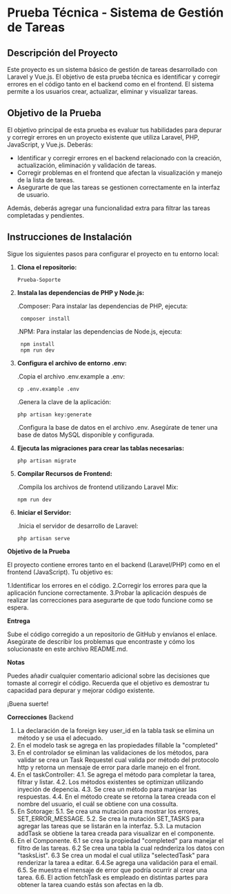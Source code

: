 # Prueba Técnica - Sistema de Gestión de Tareas

## Descripción del Proyecto

Este proyecto es un sistema básico de gestión de tareas desarrollado con Laravel y Vue.js. El objetivo de esta prueba técnica es identificar y corregir errores en el código tanto en el backend como en el frontend. El sistema permite a los usuarios crear, actualizar, eliminar y visualizar tareas.

## Objetivo de la Prueba

El objetivo principal de esta prueba es evaluar tus habilidades para depurar y corregir errores en un proyecto existente que utiliza Laravel, PHP, JavaScript, y Vue.js. Deberás:

- Identificar y corregir errores en el backend relacionado con la creación, actualización, eliminación y validación de tareas.
- Corregir problemas en el frontend que afectan la visualización y manejo de la lista de tareas.
- Asegurarte de que las tareas se gestionen correctamente en la interfaz de usuario.

Además, deberás agregar una funcionalidad extra para filtrar las tareas completadas y pendientes.

## Instrucciones de Instalación

Sigue los siguientes pasos para configurar el proyecto en tu entorno local:


1. **Clona el repositorio:**

       Prueba-Soporte
   
2. **Instala las dependencias de PHP y Node.js:**

   .Composer: Para instalar las dependencias de PHP, ejecuta:
   
        composer install

   .NPM: Para instalar las dependencias de Node.js, ejecuta:

        npm install
        npm run dev

3. **Configura el archivo de entorno .env:**

   .Copia el archivo .env.example a .env:

       cp .env.example .env
   
   .Genera la clave de la aplicación:

       php artisan key:generate
   
   .Configura la base de datos en el archivo .env. Asegúrate de tener una base de datos MySQL disponible y configurada.
   
4. **Ejecuta las migraciones para crear las tablas necesarias:**

       php artisan migrate

5. **Compilar Recursos de Frontend:**

   .Compila los archivos de frontend utilizando Laravel Mix:

       npm run dev

6. **Iniciar el Servidor:**

   .Inicia el servidor de desarrollo de Laravel:

       php artisan serve

       
**Objetivo de la Prueba**

El proyecto contiene errores tanto en el backend (Laravel/PHP) como en el frontend (JavaScript). Tu objetivo es:

 1.Identificar los errores en el código.
 2.Corregir los errores para que la aplicación funcione correctamente.
 3.Probar la aplicación después de realizar las correcciones para asegurarte de que todo funcione como se espera.
 
**Entrega**

Sube el código corregido a un repositorio de GitHub y envíanos el enlace. Asegúrate de describir los problemas que encontraste y cómo los solucionaste en este archivo README.md.

**Notas**

Puedes añadir cualquier comentario adicional sobre las decisiones que tomaste al corregir el código.
Recuerda que el objetivo es demostrar tu capacidad para depurar y mejorar código existente.

¡Buena suerte!

**Correcciones**
Backend
 1. La declaración de la foreign key user_id en la tabla task se elimina un método y se usa el adecuado.
 2. En el modelo task se agrega en las propiedades fillable la "completed" 
 3. En el controlador se eliminan las validaciones de los métodos, para validar se crea un Task Requestel cual valida por método del protocolo http y retorna un mensaje de error para darle manejo en el front.
 4. En el taskController:
     4.1. Se agrega el método para completar la tarea, filtrar y listar.
     4.2. Los métodos existentes se optimizan utilizando inyeción de depencia.
     4.3. Se crea un método para manjear las respuestas.
     4.4. En el método create se retorna la tarea creada con el nombre del usuario, el cuál se obtiene con una cossulta.
5. En Sotorage:
    5.1. Se crea una mutación para mostrar los errores, SET_ERROR_MESSAGE.
    5.2. Se crea la mutación SET_TASKS para agregar las tareas que se listarán en la interfaz.
    5.3. La mutacion addTask se obtiene la tarea creada para visualizar en el componente.
6. En el Componente.
    6.1 se crea la propiedad "completed" para manejar el filtro de las tareas.
    6.2 Se crea una tabla la cual rednderiza los datos con "tasksList".
    6.3 Se crea un modal el cual utiliza "selectedTask" para renderizar la tarea a editar.
    6.4.Se agrega una validación para el email.
    6.5. Se muestra el mensaje de error que podría ocurrir al crear una tarea.
    6.6. El action fetchTask es empleado en distintas partes para obtener la tarea cuando estás son afectas en la db.
